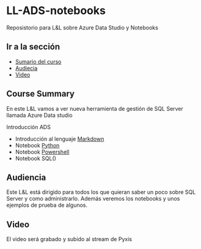 # LL-ADS-notebooks
Reposistorio para L&amp;L sobre Azure Data Studio y Notebooks

## Ir a la sección

* [Sumario del curso](#course-summary)
* [Audiecia](#Audiencia)
* [Video](#video)

## Course Summary

En este L&L vamos a ver nueva herramienta de gestión de SQL Server llamada Azure Data studio

Introducción ADS
* Introducción al lenguaje [Markdown](https://github.com/felipeschneider88/LL-ADS-notebooks/blob/master/notebooks/0%20L%26L%20ADS%20y%20notebooks.ipynb)
* Notebook [Python](https://github.com/felipeschneider88/LL-ADS-notebooks/blob/master/notebooks/1%20Ejemplo%20Python.ipynb)
* Notebook [Powershell](https://github.com/felipeschneider88/LL-ADS-notebooks/blob/master/notebooks/2%20Ejemplo%20Powershell.ipynb)
* Notebook SQL()


## Audiencia

Este L&L está dirigido para todos los que quieran saber un poco sobre SQL Server y como administrarlo. Además veremos los notebooks y unos ejemplos de prueba de algunos.

## Video

El video será grabado y subido al stream de Pyxis

